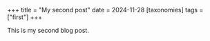 +++
title = "My second post"
date = 2024-11-28
[taxonomies]
tags = ["first"]
+++

This is my second blog post.
